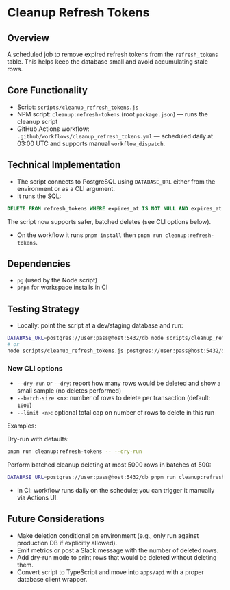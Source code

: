 # Cleanup Refresh Tokens

## Overview

A scheduled job to remove expired refresh tokens from the `refresh_tokens` table. This helps keep the database small and
avoid accumulating stale rows.

## Core Functionality

- Script: `scripts/cleanup_refresh_tokens.js`
- NPM script: `cleanup:refresh-tokens` (root `package.json`) — runs the cleanup script
- GitHub Actions workflow: `.github/workflows/cleanup_refresh_tokens.yml` — scheduled daily at 03:00 UTC and supports
  manual `workflow_dispatch`.

## Technical Implementation

- The script connects to PostgreSQL using `DATABASE_URL` either from the environment or as a CLI argument.
- It runs the SQL:

```sql
DELETE FROM refresh_tokens WHERE expires_at IS NOT NULL AND expires_at < now();
```

The script now supports safer, batched deletes (see CLI options below).

- On the workflow it runs `pnpm install` then `pnpm run cleanup:refresh-tokens`.

## Dependencies

- `pg` (used by the Node script)
- `pnpm` for workspace installs in CI

## Testing Strategy

- Locally: point the script at a dev/staging database and run:

```bash
DATABASE_URL=postgres://user:pass@host:5432/db node scripts/cleanup_refresh_tokens.js
# or
node scripts/cleanup_refresh_tokens.js postgres://user:pass@host:5432/db
```

### New CLI options

- `--dry-run` or `--dry`: report how many rows would be deleted and show a small sample (no deletes performed)
- `--batch-size <n>`: number of rows to delete per transaction (default: `1000`)
- `--limit <n>`: optional total cap on number of rows to delete in this run

Examples:

Dry-run with defaults:

```bash
pnpm run cleanup:refresh-tokens -- --dry-run
```

Perform batched cleanup deleting at most 5000 rows in batches of 500:

```bash
DATABASE_URL=postgres://user:pass@host:5432/db pnpm run cleanup:refresh-tokens -- --batch-size 500 --limit 5000
```

- In CI: workflow runs daily on the schedule; you can trigger it manually via Actions UI.

## Future Considerations

- Make deletion conditional on environment (e.g., only run against production DB if explicitly allowed).
- Emit metrics or post a Slack message with the number of deleted rows.
- Add dry-run mode to print rows that would be deleted without deleting them.
- Convert script to TypeScript and move into `apps/api` with a proper database client wrapper.
